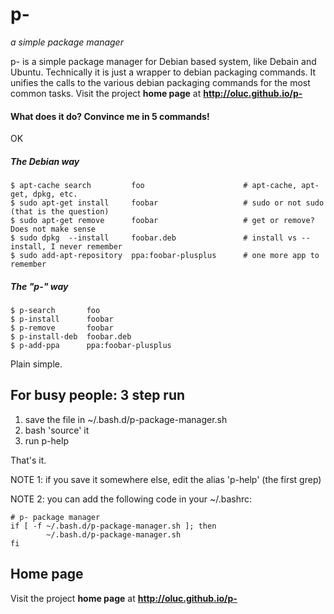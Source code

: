 p-
==

*a simple package manager*

p- is a simple package manager for Debian based system, like Debain and Ubuntu.
Technically it is just a wrapper to debian packaging commands.
It unifies the calls to the various debian packaging commands for the most common tasks.
Visit the project **home page** at **http://oluc.github.io/p-**

#### What does it do? Convince me in 5 commands!

OK

##### The Debian way
    $ apt-cache search         foo                      # apt-cache, apt-get, dpkg, etc.
    $ sudo apt-get install     foobar                   # sudo or not sudo (that is the question)
    $ sudo apt-get remove      foobar                   # get or remove? Does not make sense
    $ sudo dpkg  --install     foobar.deb               # install vs --install, I never remember
    $ sudo add-apt-repository  ppa:foobar-plusplus      # one more app to remember

##### The "p-" way
    $ p-search       foo
    $ p-install      foobar
    $ p-remove       foobar
    $ p-install-deb  foobar.deb
    $ p-add-ppa      ppa:foobar-plusplus

Plain simple.





## For busy people: 3 step run

  1. save the file in ~/.bash.d/p-package-manager.sh
  2. bash 'source' it
  3. run p-help

That's it.


NOTE 1: if you save it somewhere else, edit the alias 'p-help' (the first grep)

NOTE 2: you can add the following code in your ~/.bashrc:

    # p- package manager
    if [ -f ~/.bash.d/p-package-manager.sh ]; then
            ~/.bash.d/p-package-manager.sh
    fi





## Home page

Visit the project **home page** at **http://oluc.github.io/p-**
